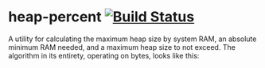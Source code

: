 # heap-percent [![Build Status][svg-travis]][travis]

A utility for calculating the maximum heap size by system RAM, an absolute minimum RAM needed, and a maximum heap size
to not exceed. The algorithm in its entirety, operating on bytes, looks like this:

```python

```

 [svg-travis]: https://travis-ci.org/naftulikay/heap-percent.svg?branch=develop
 [travis]: https://travis-ci.org/naftulikay/heap-percent
